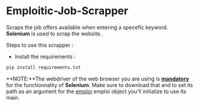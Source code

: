 # Emploitic-Job-Scrapper
Scraps the job offers available when entering a specefic keyword.  
**Selenium** is used to scrap the website.  

Steps to use this scrapper : 

* Install the requirements : 

```bash
pip install requirements.txt
```

**NOTE:**The webdriver of the web browser you are using is <ins>**mandatory**</ins> for the functionnality of **Selenium**. Make sure to download that and to set its path as an argument for the <ins>emploi</ins> emploi object you'll initialize to use its main.

  

